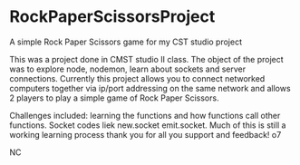 # RockPaperScissorsProject
A simple Rock Paper Scissors game for my CST studio project

This was a project done in CMST studio II class. The object of the project was to explore node, nodemon, learn about sockets and server connections.
Currently this project allows you to connect networked computers together via ip/port addressing on the same network and allows 2 players to play a simple game of Rock Paper Scissors.

Challenges included: learning the functions and how functions call other functions. Socket codes liek new.socket emit.socket. Much of this is still a working learning process thank you for all you support and feedback! o7

NC
